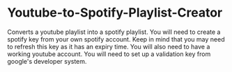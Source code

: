 # Youtube-to-Spotify-Playlist-Creator
Converts a youtube playlist into a spotify playlist.
You will need to create a spotify key from your own spotify account.
Keep in mind that you may need to refresh this key as it has an expiry time.
You will also need to have a working youtube account.
You will need to set up a validation key from google's developer system.
